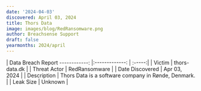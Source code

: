 ```yaml
---
date: '2024-04-03'
discovered: April 03, 2024
title: Thors Data
image: images/blog/RedRansomware.png
author: Breachsense Support
draft: false
yearmonths: 2024/april
---
```



| Data Breach Report
------------:     |:-------------:    | :-----:|
| Victim      | thors-data.dk      | 
| Threat Actor      | RedRansomware      | 
| Date Discovered      | Apr 03, 2024      | 
| Description      | Thors Data is a software company in Rønde, Denmark.      | 
| Leak Size      | Unknown      | 

